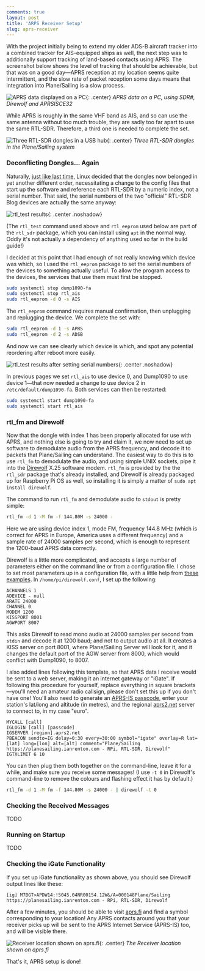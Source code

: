 ```yaml
---
comments: true
layout: post
title: 'ARPS Receiver Setup'
slug: aprs-receiver
---
```


With the project initially being to extend my older ADS-B aircraft tracker into a combined tracker for AIS-equipped ships as well, the next step was to additionally support tracking of land-based contacts using APRS. The screenshot below shows the level of tracking that should be achievable, but that was on a good day&mdash;APRS reception at my location seems quite intermittent, and the slow rate of packet reception some days means that integration into Plane/Sailing is a slow process.

![APRS data displayed on a PC](/hardware/planesailing/aprs.png){: .center}
*APRS data on a PC, using SDR#, Direwolf and APRSISCE32*

While APRS is roughly in the same VHF band as AIS, and so can use the same antenna without too much trouble, they are sadly too far apart to use the same RTL-SDR. Therefore, a third one is needed to complete the set.

![Three RTL-SDR dongles in a USB hub](/hardware/planesailing/threedongles.jpg){: .center}
*Three RTL-SDR dongles in the Plane/Sailing system*

### Deconflicting Dongles... Again

Naturally, [just like last time](../ais-receiver/), Linux decided that the dongles now belonged in yet another different order, necessitating a change to the config files that start up the software and reference each RTL-SDR by a numeric index, not a serial number. That said, the serial numbers of the two "official" RTL-SDR Blog devices are actually the same anyway:

![rtl_test results](/hardware/planesailing/threedongles-rtltest.png){: .center .noshadow}

(The `rtl_test` command used above and `rtl_eeprom` used below are part of the `rtl_sdr` package, which you can install using `apt` in the normal way. Oddly it's not actually a dependency of anything used so far in the build guide!)

I decided at this point that I had enough of not really knowing which device was which, so I used the `rtl_eeprom` package to set the serial numbers of the devices to something actually useful. To allow the program access to the devices, the services that use them must first be stopped.

```bash
sudo systemctl stop dump1090-fa
sudo systemctl stop rtl_ais
sudo rtl_eeprom -d 0 -s AIS
```

The `rtl_eeprom` command requires manual confirmation, then unplugging and replugging the device. We complete the set with:

```bash
sudo rtl_eeprom -d 1 -s APRS
sudo rtl_eeprom -d 2 -s ADSB
```

And now we can see clearly which device is which, and spot any potential reordering after reboot more easily.

![rtl_test results after setting serial numbers](/hardware/planesailing/threedongles-rtltest2.png){: .center .noshadow}

In previous pages we set `rtl_ais` to use device 0, and Dump1090 to use device 1&mdash;that now needed a change to use device 2 in `/etc/default/dump1090-fa`. Both services can then be restarted:

```bash
sudo systemctl start dump1090-fa
sudo systemctl start rtl_ais
```

### rtl_fm and Direwolf

Now that the dongle with index 1 has been properly allocated for use with APRS, and nothing else is going to try and claim it, we now need to set up software to demodulate audio from the APRS frequency, and decode it to packets that Plane/Sailing can understand. The easiest way to do this is to use `rtl_fm` to demodulate the audio, and using simple UNIX sockets, pipe it into the [Direwolf](https://github.com/wb2osz/direwolf) X.25 software modem. `rtl_fm` is provided by the the `rtl_sdr` package that's already installed, and Direwolf is already packaged up for Raspberry Pi OS as well, so installing it is simply a matter of `sudo apt install direwolf`.

The command to run `rtl_fm` and demodulate audio to `stdout` is pretty simple:

```bash
rtl_fm -d 1 -M fm -f 144.80M -s 24000 -
```

Here we are using device index 1, mode FM, frequency 144.8 MHz (which is correct for APRS in Europe, America uses a different frequency) and a sample rate of 24000 samples per second, which is enough to represent the 1200-baud APRS data correctly.

Direwolf is a little more complicated, and accepts a large number of parameters either on the command line or from a configuration file. I chose to set most parameters up in a configuration file, with a little help from [these examples](https://gist.github.com/jj1bdx/8ab103e774c81d2c068d455ab862b72e). In `/home/pi/direwolf.conf`, I set up the following:

```
ACHANNELS 1
ADEVICE - null
ARATE 24000
CHANNEL 0
MODEM 1200
KISSPORT 8001
AGWPORT 8007
```

This asks Direwolf to read mono audio at 24000 samples per second from `stdin` and decode it at 1200 baud; and not to output audio at all. It creates a KISS server on port 8001, where Plane/Sailing Server will look for it, and it changes the default port of the AGW server from 8000, which would conflict with Dump1090, to 8007.

I also added lines following this template, so that APRS data I receive would be sent to a web server, making it an internet gateway or "iGate". If following this procedure for yourself, replace everything in square brackets&mdash;you'll need an amateur radio callsign, please don't set this up if you don't have one! You'll also need to generate an [APRS-IS passcode](https://apps.magicbug.co.uk/passcode/), enter your station's lat/long and altitude (in metres), and the regional [aprs2.net](https://aprs2.net) server to connect to, in my case "euro".

```
MYCALL [call]
IGLOGIN [call] [passcode]
IGSERVER [region].aprs2.net
PBEACON sendto=IG delay=0:30 every=30:00 symbol="igate" overlay=R lat=[lat] long=[lon] alt=[alt] comment="Plane/Sailing https://planesailing.ianrenton.com - RPi, RTL-SDR, Direwolf"
IGTXLIMIT 6 10
```

You can then plug them both together on the command-line, leave it for a while, and make sure you receive some messages! (I use `-t 0` in Direwolf's command-line to remove the colours and flashing effect it has by default.)

```bash
rtl_fm -d 1 -M fm -f 144.80M -s 24000 - | direwolf -t 0
```

### Checking the Received Messages

TODO

### Running on Startup

TODO

### Checking the iGate Functionality

If you set up iGate functionality as shown above, you should see Direwolf output lines like these:

```
[ig] M7BGT>APDW14:!5045.04NR00154.12W&/A=000148Plane/Sailing https://planesailing.ianrenton.com - RPi, RTL-SDR, Direwolf
```

After a few minutes, you should be able to visit [aprs.fi](https://aprs.fi/) and find a symbol corresponding to your location! Any APRS contacts around you that your receiver picks up will be sent to the APRS Internet Service (APRS-IS) too, and will be visible there.

![Receiver location shown on aprs.fi](/hardware/planesailing/aprsfi.png){: .center}
*The Receiver location shown on aprs.fi*

That's it, APRS setup is done!
